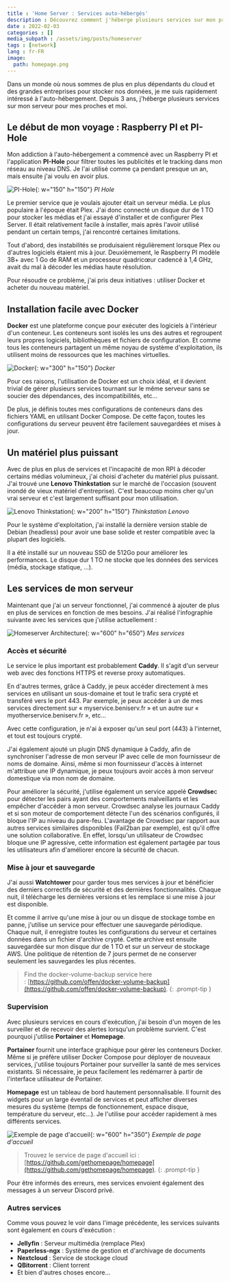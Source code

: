 ```yaml
---
title : 'Home Server : Services auto-hébergés'
description : Découvrez comment j'héberge plusieurs services sur mon propre serveur
date : 2022-02-03
categories : []
media_subpath : /assets/img/posts/homeserver
tags : [network]
lang : fr-FR
image:
  path: homepage.png
---
```


Dans un monde où nous sommes de plus en plus dépendants du cloud et des grandes entreprises pour stocker nos données, je me suis rapidement intéressé à l'auto-hébergement. Depuis 3 ans, j'héberge plusieurs services sur mon serveur pour mes proches et moi.

## Le début de mon voyage : Raspberry PI et PI-Hole 

Mon addiction à l'auto-hébergement a commencé avec un Raspberry PI et l'application **PI-Hole** pour filtrer toutes les publicités et le tracking dans mon réseau au niveau DNS. Je l'ai utilisé comme ça pendant presque un an, mais ensuite j'ai voulu en avoir plus. 

![PI-Hole](pihole.png){: w="150" h="150"}
_PI Hole_

Le premier service que je voulais ajouter était un serveur média. Le plus populaire à l'époque était Plex. 
J'ai donc connecté un disque dur de 1 TO pour stocker les médias et j'ai essayé d'installer et de configurer Plex Server. Il était relativement facile à installer, mais après l'avoir utilisé pendant un certain temps, j'ai rencontré certaines limitations. 

Tout d'abord, des instabilités se produisaient régulièrement lorsque Plex ou d'autres logiciels étaient mis à jour. 
Deuxièmement, le Raspberry PI modèle 3B+ avec 1 Go de RAM et un processeur quadricœur cadencé à 1,4 GHz, avait du mal à décoder les médias haute résolution. 

Pour résoudre ce problème, j'ai pris deux initiatives : utiliser Docker et acheter du nouveau matériel.

## Installation facile avec Docker

**Docker** est une plateforme conçue pour exécuter des logiciels à l'intérieur d'un conteneur. Les conteneurs sont isolés les uns des autres et regroupent leurs propres logiciels, bibliothèques et fichiers de configuration. Et comme tous les conteneurs partagent un même noyau de système d'exploitation, ils utilisent moins de ressources que les machines virtuelles. 

![Docker](docker.png){: w="300" h="150"}
_Docker_

Pour ces raisons, l'utilisation de Docker est un choix idéal, et il devient trivial de gérer plusieurs services tournant sur le même serveur sans se soucier des dépendances, des incompatibilités, etc...

De plus, je définis toutes mes configurations de conteneurs dans des fichiers YAML en utilisant Docker Compose. De cette façon, toutes les configurations du serveur peuvent être facilement sauvegardées et mises à jour.

## Un matériel plus puissant

Avec de plus en plus de services et l'incapacité de mon RPI à décoder certains médias volumineux, j'ai choisi d'acheter du matériel plus puissant. J'ai trouvé une **Lenovo Thinkstation** sur le marché de l'occasion (souvent inondé de vieux matériel d'entreprise). C'est beaucoup moins cher qu'un vrai serveur et c'est largement suffisant pour mon utilisation.

![Lenovo Thinkstation](lenovo.png){: w="200" h="150"}
_Thinkstation Lenovo_

Pour le système d'exploitation, j'ai installé la dernière version stable de Debian (headless) pour avoir une base solide et rester compatible avec la plupart des logiciels.

Il a été installé sur un nouveau SSD de 512Go pour améliorer les performances. Le disque dur 1 TO ne stocke que les données des services (média, stockage statique, ...).

## Les services de mon serveur

Maintenant que j'ai un serveur fonctionnel, j'ai commencé à ajouter de plus en plus de services en fonction de mes besoins. J'ai réalisé l'infographie suivante avec les services que j'utilise actuellement :

![Homeserver Architecture](beniserv.png){: w="600" h="650"}
_Mes services_

### Accès et sécurité

Le service le plus important est probablement **Caddy**. Il s'agit d'un serveur web avec des fonctions HTTPS et reverse proxy automatiques. 

En d'autres termes, grâce à Caddy, je peux accéder directement à mes services en utilisant un sous-domaine et tout le trafic sera crypté et transféré vers le port 443. Par exemple, je peux accéder à un de mes services directement sur « myservice.beniserv.fr » et un autre sur « myotherservice.beniserv.fr », etc...

Avec cette configuration, je n'ai à exposer qu'un seul port (443) à l'internet, et tout est toujours crypté.

J'ai également ajouté un plugin DNS dynamique à Caddy, afin de synchroniser l'adresse de mon serveur IP avec celle de mon fournisseur de noms de domaine. Ainsi, même si mon fournisseur d'accès à internet m'attribue une IP dynamique, je peux toujours avoir accès à mon serveur domestique via mon nom de domaine.

Pour améliorer la sécurité, j'utilise également un service appelé **Crowdse**c pour détecter les pairs ayant des comportements malveillants et les empêcher d'accéder à mon serveur. Crowdsec analyse les journaux Caddy et si son moteur de comportement détecte l'un des scénarios configurés, il bloque l'IP au niveau du pare-feu. L'avantage de Crowdsec par rapport aux autres services similaires disponibles (Fail2ban par exemple), est qu'il offre une solution collaborative. En effet, lorsqu'un utilisateur de Crowdsec bloque une IP agressive, cette information est également partagée par tous les utilisateurs afin d'améliorer encore la sécurité de chacun.

### Mise à jour et sauvegarde

J'ai aussi **Watchtower** pour garder tous mes services à jour et bénéficier des derniers correctifs de sécurité et des dernières fonctionnalités. Chaque nuit, il télécharge les dernières versions et les remplace si une mise à jour est disponible.

Et comme il arrive qu'une mise à jour ou un disque de stockage tombe en panne, j'utilise un service pour effectuer une sauvegarde périodique. Chaque nuit, il enregistre toutes les configurations du serveur et certaines données dans un fichier d'archive crypté. Cette archive est ensuite sauvegardée sur mon disque dur de 1 TO et sur un serveur de stockage AWS. Une politique de rétention de 7 jours permet de ne conserver seulement les sauvegardes les plus récentes.

> Find the docker-volume-backup service here : [https://github.com/offen/docker-volume-backup](https://github.com/offen/docker-volume-backup).
{: .prompt-tip }

### Supervision

Avec plusieurs services en cours d'exécution, j'ai besoin d'un moyen de les surveiller et de recevoir des alertes lorsqu'un problème survient. C'est pourquoi j'utilise **Portainer** et **Homepage**.

**Portainer** fournit une interface graphique pour gérer les conteneurs Docker. Même si je préfère utiliser Docker Compose pour déployer de nouveaux services, j'utilise toujours Portainer pour surveiller la santé de mes services existants. Si nécessaire, je peux facilement les redémarrer à partir de l'interface utilisateur de Portainer.

**Homepage** est un tableau de bord hautement personnalisable. Il fournit des widgets pour un large éventail de services et peut afficher diverses mesures du système (temps de fonctionnement, espace disque, température du serveur, etc...). Je l'utilise pour accéder rapidement à mes différents services.

![Exemple de page d'accueil](homepage.png){: w="600" h="350"}
_Exemple de page d'accueil_

> Trouvez le service de page d'accueil ici : [https://github.com/gethomepage/homepage](https://github.com/gethomepage/homepage).
{: .prompt-tip }

Pour être informés des erreurs, mes services envoient également des messages à un serveur Discord privé.

### Autres services

Comme vous pouvez le voir dans l'image précédente, les services suivants sont également en cours d'exécution :
- **Jellyfin** : Serveur multimédia (remplace Plex)
- **Paperless-ngx** : Système de gestion et d'archivage de documents
- **Nextcloud** : Service de stockage cloud
- **QBitorrent** : Client torrent
- Et bien d'autres choses encore...